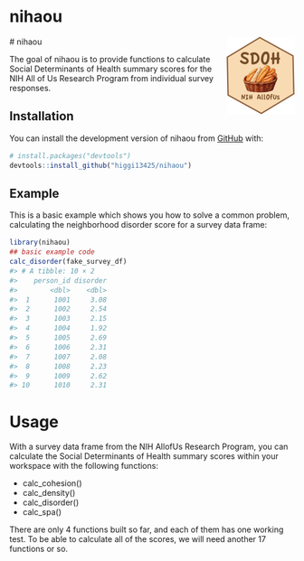 
<!-- README.md is generated from README.Rmd. Please edit that file -->

# nihaou

<!-- badges: start -->

\# nihaou
<a href="https://higgi13425.github.io/nihaou/"><img src="man/figures/logo.png" align="right" height="137" alt="nihaou website" /></a>
<!-- badges: end -->

The goal of nihaou is to provide functions to calculate Social
Determinants of Health summary scores for the NIH All of Us Research
Program from individual survey responses.

## Installation

You can install the development version of nihaou from
[GitHub](https://github.com/) with:

``` r
# install.packages("devtools")
devtools::install_github("higgi13425/nihaou")
```

## Example

This is a basic example which shows you how to solve a common problem,
calculating the neighborhood disorder score for a survey data frame:

``` r
library(nihaou)
## basic example code
calc_disorder(fake_survey_df)
#> # A tibble: 10 × 2
#>    person_id disorder
#>        <dbl>    <dbl>
#>  1      1001     3.08
#>  2      1002     2.54
#>  3      1003     2.15
#>  4      1004     1.92
#>  5      1005     2.69
#>  6      1006     2.31
#>  7      1007     2.08
#>  8      1008     2.23
#>  9      1009     2.62
#> 10      1010     2.31
```

# Usage

With a survey data frame from the NIH AllofUs Research Program, you can
calculate the Social Determinants of Health summary scores within your
workspace with the following functions:

- calc_cohesion()
- calc_density()
- calc_disorder()
- calc_spa()

There are only 4 functions built so far, and each of them has one
working test. To be able to calculate all of the scores, we will need
another 17 functions or so.
